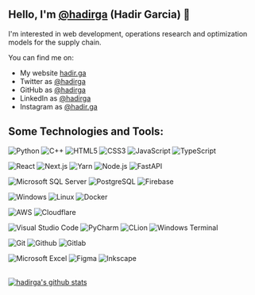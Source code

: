 ## Hello, I'm [@hadirga](https://twitter.com/hadirga) (Hadir Garcia) 👋

I'm interested in web development, operations research and optimization models for the supply chain.

You can find me on:

- My website [hadir.ga](https://hadirgax.com/)
- Twitter as [@hadirga](https://twitter.com/hadirgax)
- GitHub as [@hadirga](https://github.com/hadirgax)
- LinkedIn as [@hadirga](https://linkedin.com/in/hadirgax)
- Instagram as [@hadir.ga](https://instagram.com/hadirgax)

## Some Technologies and Tools:

![Python](https://img.shields.io/badge/Python-%23ffffff.svg?logo=Python&logoColor=3776ab&style=flat)
![C++](https://img.shields.io/badge/C++-%23ffffff.svg?logo=cplusplus&logoColor=00599c&style=flat)
![HTML5](https://img.shields.io/badge/HTML-%23ffffff.svg?logo=HTML5&style=flat)
![CSS3](https://img.shields.io/badge/CSS-%23ffffff.svg?logo=CSS3&logoColor=1572b6&style=flat)
![JavaScript](https://img.shields.io/badge/JavaScript-%23ffffff.svg?logo=JavaScript&logoColor=f7df1e&style=flat)
![TypeScript](https://img.shields.io/badge/TypeScript-%23ffffff.svg?logo=TypeScript&logoColor=3178c6&style=flat)

![React](https://img.shields.io/badge/React-%23ffffff.svg?logo=React&logoColor=61daab&style=flat)
![Next.js](https://img.shields.io/badge/Next.js-%23ffffff.svg?logo=Next.js&logoColor=000&style=flat)
![Yarn](https://img.shields.io/badge/Yarn-%23ffffff.svg?logo=Yarn&logoColor=2c8ebb&style=flat)
![Node.js](https://img.shields.io/badge/Node.js-%23ffffff.svg?logo=Node.js&logoColor=393&style=flat)
![FastAPI](https://img.shields.io/badge/FastAPI-%23ffffff.svg?logo=FastAPI&logoColor=009688&style=flat)

![Microsoft SQL Server](https://img.shields.io/badge/Microsoft%20SQL%20Server-%23ffffff.svg?logo=microsoftsqlserver&logoColor=cc2927&style=flat)
![PostgreSQL](https://img.shields.io/badge/PostgreSQL-%23ffffff.svg?logo=PostgreSQL&logoColor=336791&style=flat)
![Firebase](https://img.shields.io/badge/Firebase-%23ffffff.svg?logo=Firebase&logoColor=ffca28&style=flat)

![Windows](https://img.shields.io/badge/Windows-%23ffffff.svg?logo=Windows&logoColor=0078d6&style=flat)
![Linux](https://img.shields.io/badge/Linux-%23ffffff.svg?logo=Linux&logoColor=000&style=flat)
![Docker](https://img.shields.io/badge/Docker-%23ffffff.svg?logo=Docker&logoColor=2496ed&style=flat)

![AWS](https://img.shields.io/badge/AWS-%23ffffff.svg?logo=Amazon%20AWS&logoColor=232f3e&style=flat)
![Cloudflare](https://img.shields.io/badge/Cloudflare-%23ffffff.svg?logo=Cloudflare&logoColor=f38020&style=flat)

![Visual Studio Code](https://img.shields.io/badge/Visual%20Studio%20Code-%23ffffff.svg?logo=visualstudiocode&logoColor=007ACC&style=flat)
![PyCharm](https://img.shields.io/badge/PyCharm-%23ffffff.svg?logo=pycharm&logoColor=000&style=flat)
![CLion](https://img.shields.io/badge/CLion-%23ffffff.svg?logo=CLion&logoColor=000&style=flat)
![Windows Terminal](https://img.shields.io/badge/Windows%20Terminal-%23ffffff.svg?logo=windowsterminal&logoColor=4D4D4D&style=flat)

![Git](https://img.shields.io/badge/Git-%23ffffff.svg?logo=git&logoColor=f05032&style=flat)
![Github](https://img.shields.io/badge/Github-%23ffffff.svg?logo=github&logoColor=181717&style=flat)
![Gitlab](https://img.shields.io/badge/Gitlab-%23ffffff.svg?logo=gitlab&logoColor=FCA121&style=flat)

![Microsoft Excel](https://img.shields.io/badge/Microsoft%20Excel-%23ffffff.svg?logo=microsoftexcel&logoColor=217346&style=flat)
![Figma](https://img.shields.io/badge/Figma-%23ffffff.svg?logo=figma&logoColor=f24e1e&style=flat)
![Inkscape](https://img.shields.io/badge/Inkscape-%23ffffff.svg?logo=inkscape&logoColor=000&style=flat)

<br>
<!---
  if you have forked this to use on your profile,
  Change the `github-readme-stats.anuraghazra1.vercel.app` to `github-readme-stats.vercel.app`
--->

<a href="https://github.com/hadirga">
  <img align="center" src="https://github-readme-stats.vercel.app/api?username=hadirga&show_icons=true&include_all_commits=true&theme=material-palenight" alt="hadirga's github stats" />
</a>